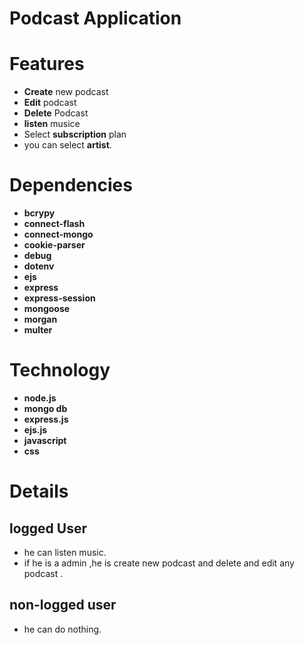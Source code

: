 # Podcast Application 

# Features
*  **Create** new podcast
* **Edit** podcast
* **Delete** Podcast
* **listen** musice
* Select **subscription** plan
* you can select **artist**.

# Dependencies
* **bcrypy**
* **connect-flash**
* **connect-mongo**
* **cookie-parser**
* **debug**
* **dotenv**
* **ejs**
* **express**
* **express-session**
* **mongoose**
* **morgan**
* **multer**

# Technology
* **node.js**
* **mongo db**
* **express.js**
* **ejs.js**
* **javascript**
* **css**

# Details
## logged User
* he  can listen music.
* if he is a admin ,he is create new podcast and delete and edit any podcast .
## non-logged user
* he can do nothing.
